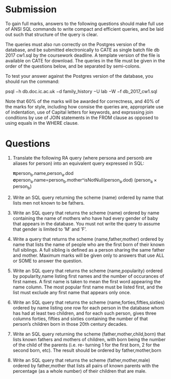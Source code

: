 # Submission


To gain full marks, answers to the following questions should make full use of ANSI SQL commands
to write compact and efficient queries, and be laid out such that structure of the query is clear.

The queries must also run correctly on the Postgres version of the database, and be submitted
electronically to CATE as single batch file db 2017 cw1.sql by the coursework deadline. A template
version of the file is available on CATE for download. The queries in the file must be given in the
order of the questions below, and be separated by semi-colons.

To test your answer against the Postgres version of the database, you should run the command:

psql −h db.doc.ic.ac.uk −d family_history −U lab −W −f db_2017_cw1.sql
<!-- sudo apt-get install postgresql-client -->

Note that 60% of the marks will be awarded for correctness, and 40% of the marks for style,
including how consise the queries are, appropriate use of indentation, use of Capital letters for
keywords, and exprsssing join conditions by use of JOIN statements in the FROM clause as opposed
to using equals in the WHERE clause.


# Questions

1. Translate the following RA query (where persona and personb are aliases for person) into an
equivalent query expressed in SQL:

   <b>π</b>person<sub>b</sub>.name,person<sub>a</sub>.dod <b>σ</b>person<sub>a</sub>.name=person<sub>b</sub>.mother^isNotNull(person<sub>a</sub>.dod)  (person<sub>a</sub> × person<sub>b</sub>)

2. Write an SQL query returning the scheme (name) ordered by name that lists men not known
to be fathers.

3. Write an SQL query that returns the scheme (name) ordered by name containing the name
of mothers who have had every gender of baby that appears in the database. You must not
write the query to assume that gender is limited to ’M’ and ’F’.

4. Write a query that returns the scheme (name,father,mother) ordered by name that lists the
name of people who are the first born of their known full siblings. A full sibling is defined
as a person sharing the same father and mother. Maximum marks will be given only to
answers that use ALL or SOME to answer the question.

5. Write an SQL query that returns the scheme (name,popularity) ordered by popularity,name
listing first names and the number of occurances of first names. A first name is taken to
mean the first word appearing the name column. The most popular first name must be listed
first, and the list must exclude any first name that appears only once.

6. Write an SQL query that returns the scheme (name,forties,fifties,sixties) ordered by name
listing one row for each person in the database whom has had at least two children, and for
each such person, gives three columns forties, fifties and sixties containing the number of that
person’s children born in those 20th century decades.

7. Write an SQL query returning the scheme (father,mother,child,born) that lists known fathers
and mothers of children, with born being the number of the child of the parents (i.e. re-
turning 1 for the first born, 2 for the second born, etc). The result should be ordered by
father,mother,born

8. Write an SQL query that returns the scheme (father,mother,male) ordered by father,mother
that lists all pairs of known parents with the percentage (as a whole number) of their children
that are male.
